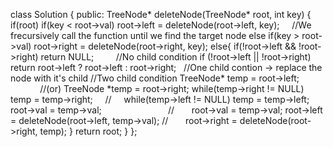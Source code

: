class Solution {
public:
TreeNode* deleteNode(TreeNode* root, int key) {
if(root)
if(key < root->val) root->left = deleteNode(root->left, key);     //We frecursively call the function until we find the target node
else if(key > root->val) root->right = deleteNode(root->right, key);
else{
if(!root->left && !root->right) return NULL;          //No child condition
if (!root->left || !root->right)
return root->left ? root->left : root->right;    //One child contion -> replace the node with it's child
//Two child condition
TreeNode* temp = root->left;                        //(or) TreeNode *temp = root->right;
while(temp->right != NULL) temp = temp->right;     //      while(temp->left != NULL) temp = temp->left;
root->val = temp->val;                            //       root->val = temp->val;
root->left = deleteNode(root->left, temp->val);  //        root->right = deleteNode(root->right, temp);
}
return root;
}
};